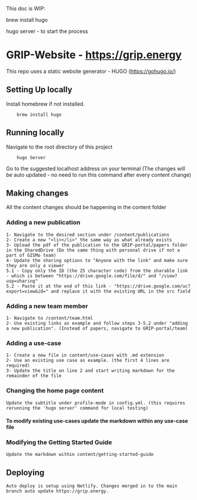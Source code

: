 This doc is WIP:

brew install hugo

hugo server - to start the process


# GRIP-Website - https://grip.energy

This repo uses a static website generator - HUGO (https://gohugo.io/)

## Setting Up locally

Install homebrew if not installed.

```
    brew install hugo
```

## Running locally

Navigate to the root directory of this project

```
    hugo Server
```

Go to the suggested localhost address on your terminal
(The changes will be auto updated - no need to run this command after every content change)

## Making changes

All the content changes should be happening in the content folder

### Adding a new publication

    1- Navigate to the desired section under /content/publications
    2- Create a new "<li></li>" the same way as what already exists
    3- Upload the pdf of the publication to the GRIP-portal/papers folder in the SharedDrive (Do the same thing with personal drive if not a part of GISMo team)
    4- Update the sharing options to "Anyone with the link" and make sure they are only a viewer
    5.1 - Copy only the ID (the 25 character code) from the sharable link - which is between "https://drive.google.com/file/d/" and "/view?usp=sharing"
    5.2 - Paste it at the end of this link - "https://drive.google.com/uc?export=view&id=" and replace it with the existing URL in the src field

### Adding a new team member

    1- Navigate to /content/team.html
    2- Use existing links as example and follow steps 3-5.2 under "adding a new publication". (Instead of papers, navigate to GRIP-portal/team)

### Adding a use-case

    1- Create a new file in content/use-cases with .md extension
    2- Use an existing use case as example. (the first 4 lines are required)
    3- Update the title on line 2 and start writing markdown for the remainder of the file

### Changing the home page content

    Update the subtitle under profile-mode in config.yml. (this requires rerunning the 'hugo server' command for local testing)

#### To modify existing use-cases update the markdown within any use-case file

### Modifying the Getting Started Guide

    Update the markdown within content/getting-started-guide

## Deploying

    Auto deploy is setup using Netlify. Changes merged in to the main branch auto update https://grip.energy.
